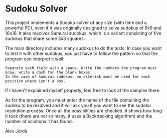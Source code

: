 # Sudoku Solver

This project implements a Sudoku solver of any size (with time and a powerful PC), even if it was originally designed to solve sudokus of 9x9 and 16x16. It also resolves Samurai sudokus, which is a variant consisting of five sudokus that share
some 3x3 squares.

The main directory includes many sudokus to do the tests. In case you want to test it with other sudokus, you just have
to follow the pattern so that the program can interpret it well:

    Separete each field with a space. Write the numbers the program must know, write a dash for the blank boxes.
    In the case of Samurai sudokus, an asterisk must be used for each position where isn't a box.
    
If I haven't explained myself properly, feel free to look at the samples there.


As for the program, you must enter the name of the file containing the sudoku to be resolved and it will ask you if you want to see the sudoku resolution process. Once all the possibilities are checked, it shows how long it took (there are not so many, it uses a Backtracking algorithm) and the number of solutions it has found.



Àlex Jordà
